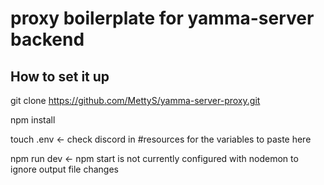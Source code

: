 # proxy boilerplate for yamma-server backend

## How to set it up

git clone https://github.com/MettyS/yamma-server-proxy.git

npm install

touch .env <- check discord in #resources for the variables to paste here

npm run dev <- npm start is not currently configured with nodemon to ignore output file changes